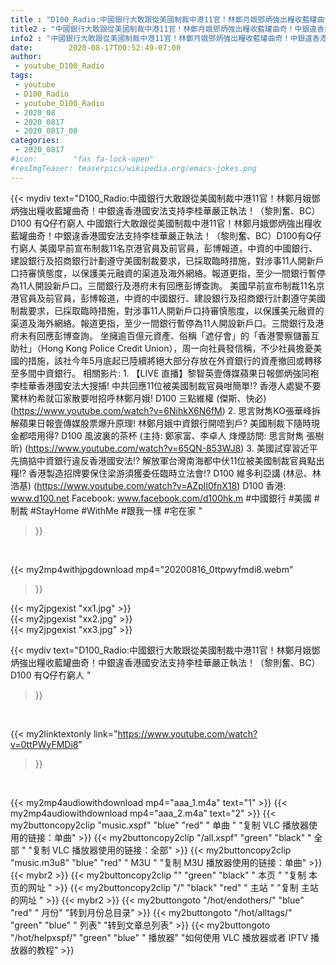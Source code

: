 ```yaml
---
title : "D100_Radio:中國銀行大敢跟從美國制裁中港11官！林鄭月娥鄧炳強出糧收藍罐曲奇！中銀違香港國安法支持李桂華嚴正執法！（黎則奮、BC）D100 有Q仔冇窮人 "
title2 : "中國銀行大敢跟從美國制裁中港11官！林鄭月娥鄧炳強出糧收藍罐曲奇！中銀違香港國安法支持李桂華嚴正執法！（黎則奮、BC）D100 有Q仔冇窮人 "
info2 : "中國銀行大敢跟從美國制裁中港11官！林鄭月娥鄧炳強出糧收藍罐曲奇！中銀違香港國安法支持李桂華嚴正執法！（黎則奮、BC）D100 有Q仔冇窮人  中國銀行大敢跟從美國制裁中港11官！林鄭月娥鄧炳強出糧收藍罐曲奇！中銀違香港國安法支持李桂華嚴正執法！（黎則奮、BC）D100有Q仔冇窮人    美國早前宣布制裁11名京港官員及前官員，彭博報道，中資的中國銀行、建設銀行及招商銀行計劃遵守美國制裁要求，已採取臨時措施，對涉事11人開新戶口持審慎態度，以保護美元融資的渠道及海外網絡。報道更指，至少一間銀行暫停為11人開設新戶口。三間銀行及港府未有回應彭博查詢。    美國早前宣布制裁11名京港官員及前官員，彭博報道，中資的中國銀行、建設銀行及招商銀行計劃遵守美國制裁要求，已採取臨時措施，對涉事11人開新戶口持審慎態度，以保護美元融資的渠道及海外網絡。報道更指，至少一間銀行暫停為11人開設新戶口。三間銀行及港府未有回應彭博查詢。    坐擁逾百億元資產、俗稱「遮仔會」的「香港警察儲蓄互助社」（Hong Kong Police Credit Union），周一向社員發信稱，不少社員擔憂美國的措施，該社今年5月底起已陸續將絕大部分存放在外資銀行的資產撤回或轉移至多間中資銀行。  相關影片: 1. 【LIVE 直播】黎智英壹傳媒蘋果日報鄧炳強同袍李桂華香港國安法大搜捕! 中共回應11位被美國制裁官員咁簡單!? 香港人處變不要驚林約希就冚家散要咁招呼林鄭月娥!  D100 三點維權 (傑斯、快必) (https://www.youtube.com/watch?v=6NihkX6N6fM) 2. 思言財雋KO張華峰拆解蘋果日報壹傳媒股票爆升原理! 林鄭月娥中資銀行開唔到戶? 美國制裁下隨時現金都唔用得? D100 風波裏的茶杯 (主持: 鄭家富、李卓人 烽煙訪問: 思言財雋 張樹昕) (https://www.youtube.com/watch?v=65QN-853WJ8) 3. 美國試穿習近平先搞掂中資銀行違反香港國安法!? 解放軍台灣南海都中伏11位被美國制裁官員點出糧!? 香港製造招牌要保住梁游須獲委任臨時立法會!?  D100 維多利亞講 (林忌、林浩基) (https://www.youtube.com/watch?v=AZplI0fnX18)  D100 香港: www.d100.net  Facebook: www.facebook.com/d100hk.m  #中國銀行 #美國 #制裁 #StayHome #WithMe #跟我一樣 #宅在家 "
date:        2020-08-17T00:52:49-07:00
author:
 - youtube_D100_Radio
tags:
 - youtube
 - D100_Radio
 - youtube_D100_Radio
 - 2020_08
 - 2020_0817
 - 2020_0817_00
categories:
 - 2020_0817
#icon:        "fas fa-lock-open"
#resImgTeaser: teaserpics/wikipedia.org/emacs-jokes.png
---
```


{{< mydiv text="D100_Radio:中國銀行大敢跟從美國制裁中港11官！林鄭月娥鄧炳強出糧收藍罐曲奇！中銀違香港國安法支持李桂華嚴正執法！（黎則奮、BC）D100 有Q仔冇窮人  中國銀行大敢跟從美國制裁中港11官！林鄭月娥鄧炳強出糧收藍罐曲奇！中銀違香港國安法支持李桂華嚴正執法！（黎則奮、BC）D100有Q仔冇窮人    美國早前宣布制裁11名京港官員及前官員，彭博報道，中資的中國銀行、建設銀行及招商銀行計劃遵守美國制裁要求，已採取臨時措施，對涉事11人開新戶口持審慎態度，以保護美元融資的渠道及海外網絡。報道更指，至少一間銀行暫停為11人開設新戶口。三間銀行及港府未有回應彭博查詢。    美國早前宣布制裁11名京港官員及前官員，彭博報道，中資的中國銀行、建設銀行及招商銀行計劃遵守美國制裁要求，已採取臨時措施，對涉事11人開新戶口持審慎態度，以保護美元融資的渠道及海外網絡。報道更指，至少一間銀行暫停為11人開設新戶口。三間銀行及港府未有回應彭博查詢。    坐擁逾百億元資產、俗稱「遮仔會」的「香港警察儲蓄互助社」（Hong Kong Police Credit Union），周一向社員發信稱，不少社員擔憂美國的措施，該社今年5月底起已陸續將絕大部分存放在外資銀行的資產撤回或轉移至多間中資銀行。  相關影片: 1. 【LIVE 直播】黎智英壹傳媒蘋果日報鄧炳強同袍李桂華香港國安法大搜捕! 中共回應11位被美國制裁官員咁簡單!? 香港人處變不要驚林約希就冚家散要咁招呼林鄭月娥!  D100 三點維權 (傑斯、快必) (https://www.youtube.com/watch?v=6NihkX6N6fM) 2. 思言財雋KO張華峰拆解蘋果日報壹傳媒股票爆升原理! 林鄭月娥中資銀行開唔到戶? 美國制裁下隨時現金都唔用得? D100 風波裏的茶杯 (主持: 鄭家富、李卓人 烽煙訪問: 思言財雋 張樹昕) (https://www.youtube.com/watch?v=65QN-853WJ8) 3. 美國試穿習近平先搞掂中資銀行違反香港國安法!? 解放軍台灣南海都中伏11位被美國制裁官員點出糧!? 香港製造招牌要保住梁游須獲委任臨時立法會!?  D100 維多利亞講 (林忌、林浩基) (https://www.youtube.com/watch?v=AZplI0fnX18)  D100 香港: www.d100.net  Facebook: www.facebook.com/d100hk.m  #中國銀行 #美國 #制裁 #StayHome #WithMe #跟我一樣 #宅在家 "
>}}
<br>


{{< my2mp4withjpgdownload mp4="20200816_0ttpwyfmdi8.webm"
>}}

{{< my2jpgexist "xx1.jpg" >}}<br>
{{< my2jpgexist "xx2.jpg" >}}<br>
{{< my2jpgexist "xx3.jpg" >}}<br>



{{< mydiv text="D100_Radio:中國銀行大敢跟從美國制裁中港11官！林鄭月娥鄧炳強出糧收藍罐曲奇！中銀違香港國安法支持李桂華嚴正執法！（黎則奮、BC）D100 有Q仔冇窮人 "
>}}
<br>

{{< my2linktextonly link="https://www.youtube.com/watch?v=0ttPWyFMDi8"
>}}


<br>

{{< my2mp4audiowithdownload mp4="aaa_1.m4a"    text="1" >}}
{{< my2mp4audiowithdownload mp4="aaa_2.m4a"    text="2" >}}
{{< my2buttoncopy2clip "music.xspf"        "blue"   "red"    " 单曲 "  "复制 VLC 播放器使用的链接：单曲" >}} {{< my2buttoncopy2clip "/all.xspf"         "green"  "black"  " 全部 "  "复制 VLC 播放器使用的链接：全部" >}} {{< my2buttoncopy2clip "music.m3u8"        "blue"   "red"    " M3U  "    "复制 M3U 播放器使用的链接：单曲" >}} {{< mybr2 >}} {{< my2buttoncopy2clip ""                  "green"  "black"  " 本页 "    "复制 本页的网址 " >}} {{< my2buttoncopy2clip "/"                 "black"  "red"    " 主站 "    "复制 主站的网址 " >}} {{< mybr2 >}} {{< my2buttongoto      "/hot/endothers/"   "blue"   "red"    " 月份"   "转到月份总目录" >}} {{< my2buttongoto      "/hot/alltags/"     "green"  "blue"   " 列表"   "转到文章总列表" >}} {{< my2buttongoto      "/hot/helpxspf/"    "green"  "blue"   " 播放器" "如何使用 VLC 播放器或者 IPTV 播放器的教程" >}} 
